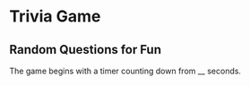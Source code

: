 # Trivia Game

## Random Questions for Fun

The game begins with a timer counting down from __ seconds.